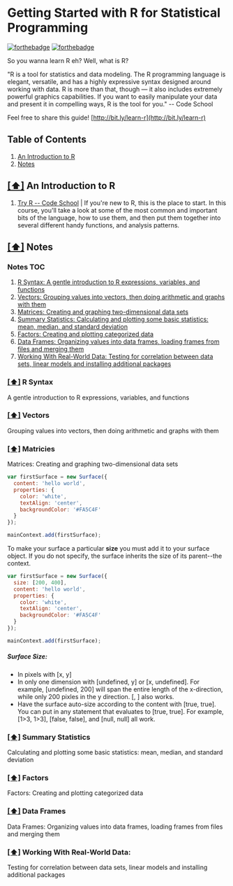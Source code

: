 
Getting Started with R for Statistical Programming
============================
[![forthebadge](http://forthebadge.com/images/badges/powered-by-electricity.svg)](http://forthebadge.com)
[![forthebadge](http://forthebadge.com/images/badges/ages-12.svg)](http://forthebadge.com)

So you wanna learn R eh? Well, what is R?

"R is a tool for statistics and data modeling. The R programming language is elegant, versatile, and has a highly expressive syntax designed around working with data. R is more than that, though — it also includes extremely powerful graphics capabilities. If you want to easily manipulate your data and present it in compelling ways, R is the tool for you." -- Code School

Feel free to share this guide! [http://bit.ly/learn-r](http://bit.ly/learn-r)

## <a name='toc'>Table of Contents</a>
  1. [An Introduction to R](#intro)
  2. [Notes](#notes)



## [[⬆]](#toc) <a name='intro'>An Introduction to R</a>
1. [Try R -- Code School](http://tryr.codeschool.com/) | If you're new to R, this is the place to start. In this course, you'll take a look at some of the most common and important bits of the language, how to use them, and then put them together into several different handy functions, and analysis patterns.

## [[⬆]](#toc) <a name='intro'>Notes</a>
### <a name='toc'>Notes TOC</a>
  1. [R Syntax: A gentle introduction to R expressions, variables, and functions](#syntax)
  2. [Vectors: Grouping values into vectors, then doing arithmetic and graphs with them](#vectors)
  3. [Matrices: Creating and graphing two-dimensional data sets](#matrices)
  4. [Summary Statistics: Calculating and plotting some basic statistics: mean, median, and standard deviation](#summaryStat)
  5. [Factors: Creating and plotting categorized data](#factors)
  6. [Data Frames: Organizing values into data frames, loading frames from files and merging them](#dataFrames)
  7. [Working With Real-World Data: Testing for correlation between data sets, linear models and installing additional packages](#realWorldData)

### [[⬆]](#toc) <a name='syntax'>R Syntax
A gentle introduction to R expressions, variables, and functions


### [[⬆]](#toc) <a name='vectors'>Vectors</a>
Grouping values into vectors, then doing arithmetic and graphs with them


### [[⬆]](#toc) <a name='matrices'>Matricies</a>
Matrices: Creating and graphing two-dimensional data sets

```javascript
var firstSurface = new Surface({
  content: 'hello world',
  properties: {
    color: 'white',
    textAlign: 'center',
    backgroundColor: '#FA5C4F'
  }
});

mainContext.add(firstSurface);
```

To make your surface a particular **size**  you must add it to your surface object. If you do not specify, the surface inherits the size of its parent--the context.
```javascript
var firstSurface = new Surface({
  size: [200, 400],
  content: 'hello world',
  properties: {
    color: 'white',
    textAlign: 'center',
    backgroundColor: '#FA5C4F'
  }
});

mainContext.add(firstSurface);
```
##### Surface Size:
- In pixels with [x, y]
- In only one dimension with [undefined, y] or [x, undefined]. For example,  [undefined, 200] will span the entire length of the x-direction, while only 200 pixles in the y direction. [, ] also works. 
- Have the surface auto-size according to the content with [true, true]. You can put in any statement that evaluates to [true, true]. For example, [1>3, 1>3], [false, false], and [null, null] all work.












### [[⬆]](#toc) <a name='summaryStat'>Summary Statistics</a>
Calculating and plotting some basic statistics: mean, median, and standard deviation


### [[⬆]](#toc) <a name='factors'>Factors</a>
Factors: Creating and plotting categorized data


### [[⬆]](#toc) <a name='dataFrames'>Data Frames </a>
Data Frames: Organizing values into data frames, loading frames from files and merging them

### [[⬆]](#toc) <a name='realWorldData'>Working With Real-World Data: </a>
Testing for correlation between data sets, linear models and installing additional packages

